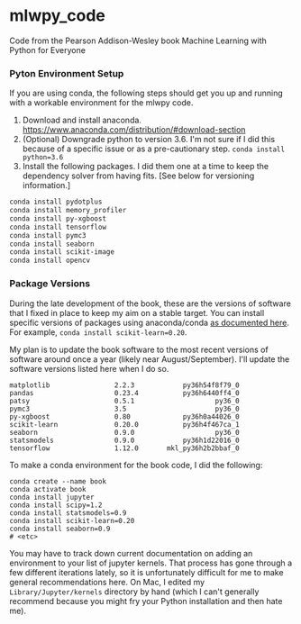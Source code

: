 # mlwpy_code
Code from the Pearson Addison-Wesley book Machine Learning with Python for Everyone

### Pyton Environment Setup
If you are using conda, the following steps should get you up and running with a workable environment for the mlwpy code.

1. Download and install anaconda.  https://www.anaconda.com/distribution/#download-section
2. (Optional)  Downgrade python to version 3.6.  I'm not sure if I did this because of a specific issue or as a pre-cautionary step.  `conda install python=3.6`
3.  Install the following packages.  I did them one at a time to keep the dependency solver from having fits.  [See below for versioning information.]

```bash
conda install pydotplus
conda install memory_profiler
conda install py-xgboost
conda install tensorflow
conda install pymc3
conda install seaborn
conda install scikit-image
conda install opencv
```

### Package Versions

During the late development of the book, these are the versions of software that I fixed in place to keep my aim on a stable target.  You can install specific versions of packages using anaconda/conda [as documented here](https://docs.conda.io/projects/conda/en/latest/user-guide/tasks/manage-pkgs.html#installing-packages).  For example, `conda install scikit-learn=0.20`.  

My plan is to update the book software to the most recent versions of software around once a year (likely near August/September).  I'll update the software versions listed here when I do so.

```  
matplotlib                2.2.3            py36h54f8f79_0  
pandas                    0.23.4           py36h6440ff4_0
patsy                     0.5.1                    py36_0
pymc3                     3.5                      py36_0  
py-xgboost                0.80             py36h0a44026_0  
scikit-learn              0.20.0           py36h4f467ca_1  
seaborn                   0.9.0                    py36_0
statsmodels               0.9.0            py36h1d22016_0  
tensorflow                1.12.0       mkl_py36h2b2bbaf_0
```
To make a conda environment for the book code, I did the following:

```
conda create --name book
conda activate book
conda install jupyter
conda install scipy=1.2
conda install statsmodels=0.9
conda install scikit-learn=0.20
conda install seaborn=0.9
# <etc>
```

You may have to track down current documentation on adding an environment to your list of jupyter kernels.  That process has gone through a few different iterations lately, so it is unfortunately difficult for me to make general recommendations here.  On Mac, I edited my `Library/Jupyter/kernels` directory by hand (which I can't generally recommend because you might fry your Python installation and then hate me).
